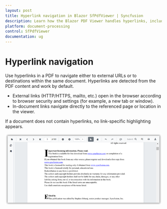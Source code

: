 ```yaml
---
layout: post
title: Hyperlink navigation in Blazor SfPdfViewer | Syncfusion
description: Learn how the Blazor PDF Viewer handles hyperlinks, including external URLs and in-document links, click behavior, and common link types.
platform: document-processing
control: SfPdfViewer
documentation: ug
---
```


# Hyperlink navigation

Use hyperlinks in a PDF to navigate either to external URLs or to destinations within the same document. Hyperlinks are detected from the PDF content and work by default.

- External links (HTTP/HTTPS, mailto, etc.) open in the browser according to browser security and settings (for example, a new tab or window).
- In-document links navigate directly to the referenced page or location in the viewer.

If a document does not contain hyperlinks, no link-specific highlighting appears.

![Hyperlink navigation in Blazor PDF Viewer](../../blazor-classic/images/blazor-pdfviewer-hyperlink-navigation.png)
